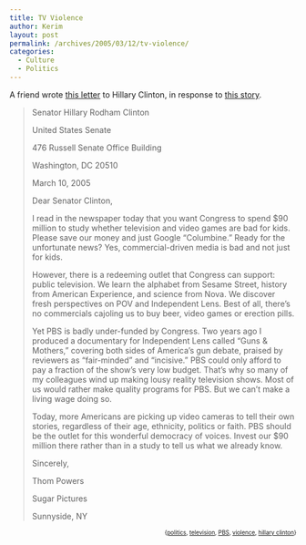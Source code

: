 ```yaml
---
title: TV Violence
author: Kerim
layout: post
permalink: /archives/2005/03/12/tv-violence/
categories:
  - Culture
  - Politics
---
```

A friend wrote <a href="http://www.sugarpictures.com/News/News_Item14_hillary.html" onclick="_gaq.push(['_trackEvent', 'outbound-article', 'http://www.sugarpictures.com/News/News_Item14_hillary.html', 'this letter']);" >this letter</a> to Hillary Clinton, in response to <a href="http://www.nypost.com/news/nationalnews/22378.htm" onclick="_gaq.push(['_trackEvent', 'outbound-article', 'http://www.nypost.com/news/nationalnews/22378.htm', 'this story']);" >this story</a>.

> Senator Hillary Rodham Clinton
> 
> United States Senate
> 
> 476 Russell Senate Office Building
> 
> Washington, DC 20510
> 
> March 10, 2005
> 
> Dear Senator Clinton,
> 
> I read in the newspaper today that you want Congress to spend $90 million to study whether television and video games are bad for kids. Please save our money and just Google &#8220;Columbine.&#8221; Ready for the unfortunate news? Yes, commercial-driven media is bad and not just for kids.
> 
> However, there is a redeeming outlet that Congress can support: public television. We learn the alphabet from Sesame Street, history from American Experience, and science from Nova. We discover fresh perspectives on POV and Independent Lens. Best of all, there&#8217;s no commercials cajoling us to buy beer, video games or erection pills.
> 
> Yet PBS is badly under-funded by Congress. Two years ago I produced a documentary for Independent Lens called &#8220;Guns & Mothers,&#8221; covering both sides of America&#8217;s gun debate, praised by reviewers as &#8220;fair-minded&#8221; and &#8220;incisive.&#8221; PBS could only afford to pay a fraction of the show&#8217;s very low budget. That&#8217;s why so many of my colleagues wind up making lousy reality television shows. Most of us would rather make quality programs for PBS. But we can&#8217;t make a living wage doing so.
> 
> Today, more Americans are picking up video cameras to tell their own stories, regardless of their age, ethnicity, politics or faith. PBS should be the outlet for this wonderful democracy of voices. Invest our $90 million there rather than in a study to tell us what we already know.
> 
> Sincerely,
> 
> Thom Powers
> 
> Sugar Pictures
> 
> Sunnyside, NY

<div style="text-align:right;">
  <span style="font-size:x-small;">{<a href="http://technorati.com/tag/politics" onclick="_gaq.push(['_trackEvent', 'outbound-article', 'http://technorati.com/tag/politics', 'politics']);"  rel="tag">politics</a>, <a href="http://technorati.com/tag/television" onclick="_gaq.push(['_trackEvent', 'outbound-article', 'http://technorati.com/tag/television', 'television']);"  rel="tag">television</a>, <a href="http://technorati.com/tag/PBS" onclick="_gaq.push(['_trackEvent', 'outbound-article', 'http://technorati.com/tag/PBS', 'PBS']);"  rel="tag">PBS</a>, <a href="http://technorati.com/tag/violence" onclick="_gaq.push(['_trackEvent', 'outbound-article', 'http://technorati.com/tag/violence', 'violence']);"  rel="tag">violence</a>, <a href="http://technorati.com/tag/hillary clinton" onclick="_gaq.push(['_trackEvent', 'outbound-article', 'http://technorati.com/tag/hillary clinton', 'hillary clinton']);"  rel="tag">hillary clinton</a>}</span>


